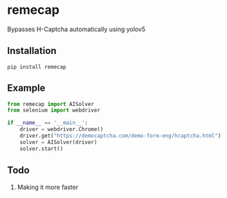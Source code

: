 # remecap

Bypasses H-Captcha automatically using yolov5

## Installation

```
pip install remecap
```

## Example

```python
from remecap import AISolver
from selenium import webdriver

if __name__ == '__main__':
    driver = webdriver.Chrome()
    driver.get("https://democaptcha.com/demo-form-eng/hcaptcha.html")
    solver = AISolver(driver)
    solver.start()
```

## Todo

1. Making it more faster